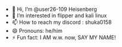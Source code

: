- 👋 Hi, I’m @user26-109 Heisenberg
- 👀 I’m interested in flipper and kali linux
- 📫 How to reach my discord : shuka0158
- 😄 Pronouns: he/him
- ⚡ Fun fact: I AM w.w. now, SAY MY NAME!

<!---
user26-109/user26-109 is a ✨ special ✨ repository because its `README.md` (this file) appears on your GitHub profile.
You can click the Preview link to take a look at your changes.
--->
